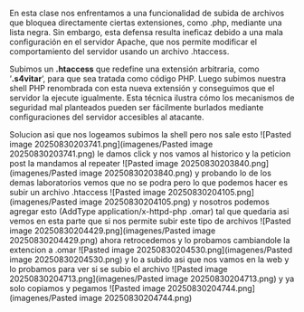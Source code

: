 En esta clase nos enfrentamos a una funcionalidad de subida de archivos que bloquea directamente ciertas extensiones, como .php, mediante una lista negra. Sin embargo, esta defensa resulta ineficaz debido a una mala configuración en el servidor Apache, que nos permite modificar el comportamiento del servidor usando un archivo .htaccess.

Subimos un **.htaccess** que redefine una extensión arbitraria, como ‘**.s4vitar**‘, para que sea tratada como código PHP. Luego subimos nuestra shell PHP renombrada con esta nueva extensión y conseguimos que el servidor la ejecute igualmente. Esta técnica ilustra cómo los mecanismos de seguridad mal planteados pueden ser fácilmente burlados mediante configuraciones del servidor accesibles al atacante.

Solucion
asi que nos logeamos subimos la shell pero nos sale esto
![Pasted image 20250830203741.png](imagenes/Pasted image 20250830203741.png)
le damos click y nos vamos al historico y la peticion post la mandamos al repeater
![Pasted image 20250830203840.png](imagenes/Pasted image 20250830203840.png)
y probando lo de los demas laboratorios vemos que no se podra pero lo que podemos hacer es subir un archivo .htaccess
![Pasted image 20250830204105.png](imagenes/Pasted image 20250830204105.png)
y nosotros podemos agregar esto
(AddType application/x-httpd-php .omar)
tal que quedaria asi vemos en esta parte que si nos permite subir este tipo de archivos
![Pasted image 20250830204429.png](imagenes/Pasted image 20250830204429.png)
ahora retrocedemos y lo probamos cambiandole la extencion a .omar
![Pasted image 20250830204530.png](imagenes/Pasted image 20250830204530.png)
y lo a subido
asi que nos vamos en la web y lo probamos para ver si se subio el archivo
![Pasted image 20250830204713.png](imagenes/Pasted image 20250830204713.png)
y ya solo copiamos y pegamos
![Pasted image 20250830204744.png](imagenes/Pasted image 20250830204744.png)


